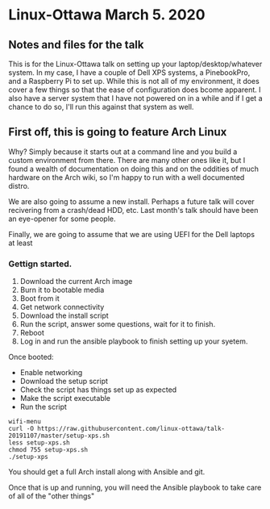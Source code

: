 # Linux-Ottawa March 5. 2020

## Notes and files for the talk

This is for the Linux-Ottawa talk on setting up your laptop/desktop/whatever system. In my case, I have a couple of Dell XPS systems, a PinebookPro, and a Raspberry Pi to set up. While this is not all of my environment, it does cover a few things so that the ease of configuration does bcome apparent. I also have a server system that I have not powered on in a while and if I get a chance to do so, I'll run this against that system as well.

## First off, this is going to feature Arch Linux

Why? Simply because it starts out at a command line and you build a custom environment from there. There are many other ones like it, but I found a wealth of documentation on doing this and on the oddities of much hardware on the Arch wiki, so I'm happy to run with a well documented distro.

We are also going to assume a new install. Perhaps a future talk will cover recivering from a crash/dead HDD, etc. Last month's talk should have been an eye-opener for some people.

Finally, we are going to assume that we are using UEFI for the Dell laptops at least

### Gettign started.

1. Download the current Arch image
2. Burn it to bootable media
3. Boot from it
4. Get network connectivity
5. Download the install script
6. Run the script, answer some questions, wait for it to finish.
7. Reboot
8. Log in and run the ansible playbook to finish setting up your syetem.

Once booted:
- Enable networking
- Download the setup script
- Check the script has things set up as expected
- Make the script executable
- Run the script

```
wifi-menu
curl -O https://raw.githubusercontent.com/linux-ottawa/talk-20191107/master/setup-xps.sh
less setup-xps.sh
chmod 755 setup-xps.sh
./setup-xps
```

You should get a full Arch install along with Ansible and git. 

Once that is up and running, you will need the Ansible playbook to take care of all of the "other things"

